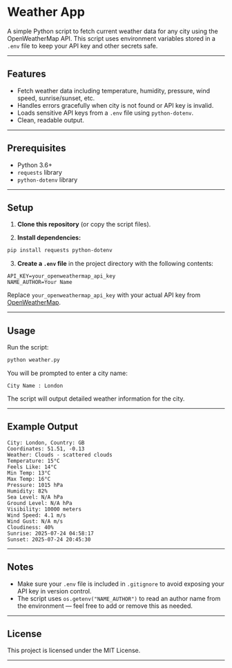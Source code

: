 # Weather App

A simple Python script to fetch current weather data for any city using the OpenWeatherMap API.
This script uses environment variables stored in a `.env` file to keep your API key and other secrets safe.

---

## Features

* Fetch weather data including temperature, humidity, pressure, wind speed, sunrise/sunset, etc.
* Handles errors gracefully when city is not found or API key is invalid.
* Loads sensitive API keys from a `.env` file using `python-dotenv`.
* Clean, readable output.

---

## Prerequisites

* Python 3.6+
* `requests` library
* `python-dotenv` library

---

## Setup

1. **Clone this repository** (or copy the script files).

2. **Install dependencies:**

```bash
pip install requests python-dotenv
```

3. **Create a `.env` file** in the project directory with the following contents:

```
API_KEY=your_openweathermap_api_key
NAME_AUTHOR=Your Name
```

Replace `your_openweathermap_api_key` with your actual API key from [OpenWeatherMap](https://openweathermap.org/api).

---

## Usage

Run the script:

```bash
python weather.py
```

You will be prompted to enter a city name:

```
City Name : London
```

The script will output detailed weather information for the city.

---

## Example Output

```
City: London, Country: GB
Coordinates: 51.51, -0.13
Weather: Clouds - scattered clouds
Temperature: 15°C
Feels Like: 14°C
Min Temp: 13°C
Max Temp: 16°C
Pressure: 1015 hPa
Humidity: 82%
Sea Level: N/A hPa
Ground Level: N/A hPa
Visibility: 10000 meters
Wind Speed: 4.1 m/s
Wind Gust: N/A m/s
Cloudiness: 40%
Sunrise: 2025-07-24 04:58:17
Sunset: 2025-07-24 20:45:30
```

---

## Notes

* Make sure your `.env` file is included in `.gitignore` to avoid exposing your API key in version control.
* The script uses `os.getenv("NAME_AUTHOR")` to read an author name from the environment — feel free to add or remove this as needed.

---

## License

This project is licensed under the MIT License.

---